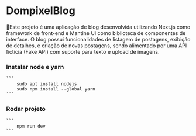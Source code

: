 # DompixelBlog

📝Este projeto é uma aplicação de blog desenvolvida utilizando Next.js como framework de front-end e Mantine UI como biblioteca de componentes de interface. O blog possui funcionalidades de listagem de postagens, exibição de detalhes, e criação de novas postagens, sendo alimentado por uma API fictícia (Fake API) com suporte para texto e upload de imagens.


### Instalar node e yarn

	```
		sudo apt install nodejs
		sudo npm install --global yarn
	```

### Rodar projeto

 	```
		npm run dev
	```
